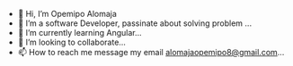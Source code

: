 - 👋 Hi, I’m Opemipo Alomaja
- 👀 I’m a software Developer, passinate about solving problem ...
- 🌱 I’m currently learning Angular...
- 💞️ I’m looking to collaborate...
- 📫 How to reach me message my email alomajaopemipo8@gmail.com...

<!---
alomaja95/alomaja95 is a ✨ special ✨ repository because its `README.md` (this file) appears on your GitHub profile.
You can click the Preview link to take a look at your changes.
--->
